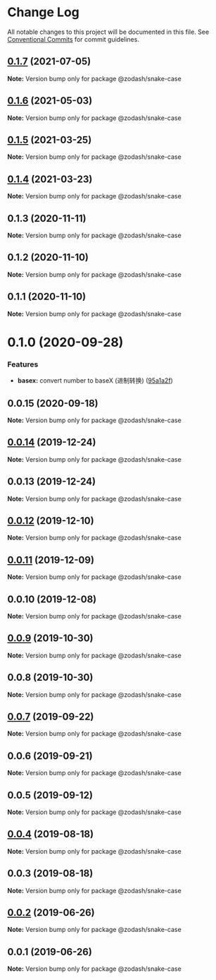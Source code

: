 # Change Log

All notable changes to this project will be documented in this file.
See [Conventional Commits](https://conventionalcommits.org) for commit guidelines.

## [0.1.7](https://github.com/zcorky/zodash/compare/@zodash/snake-case@0.1.6...@zodash/snake-case@0.1.7) (2021-07-05)

**Note:** Version bump only for package @zodash/snake-case





## [0.1.6](https://github.com/zcorky/zodash/compare/@zodash/snake-case@0.1.5...@zodash/snake-case@0.1.6) (2021-05-03)

**Note:** Version bump only for package @zodash/snake-case

## [0.1.5](https://github.com/zcorky/zodash/compare/@zodash/snake-case@0.1.4...@zodash/snake-case@0.1.5) (2021-03-25)

**Note:** Version bump only for package @zodash/snake-case

## [0.1.4](https://github.com/zcorky/zodash/compare/@zodash/snake-case@0.1.3...@zodash/snake-case@0.1.4) (2021-03-23)

**Note:** Version bump only for package @zodash/snake-case

## 0.1.3 (2020-11-11)

**Note:** Version bump only for package @zodash/snake-case

## 0.1.2 (2020-11-10)

**Note:** Version bump only for package @zodash/snake-case

## 0.1.1 (2020-11-10)

**Note:** Version bump only for package @zodash/snake-case

# 0.1.0 (2020-09-28)

### Features

- **basex:** convert number to baseX (进制转换) ([95a1a2f](https://github.com/zcorky/zodash/commit/95a1a2f361d73de5caa3b8e297c1643e97e40983))

## 0.0.15 (2020-09-18)

**Note:** Version bump only for package @zodash/snake-case

## [0.0.14](https://github.com/zcorky/zodash/compare/@zodash/snake-case@0.0.13...@zodash/snake-case@0.0.14) (2019-12-24)

**Note:** Version bump only for package @zodash/snake-case

## 0.0.13 (2019-12-24)

**Note:** Version bump only for package @zodash/snake-case

## [0.0.12](https://github.com/zcorky/zodash/compare/@zodash/snake-case@0.0.11...@zodash/snake-case@0.0.12) (2019-12-10)

**Note:** Version bump only for package @zodash/snake-case

## [0.0.11](https://github.com/zcorky/zodash/compare/@zodash/snake-case@0.0.10...@zodash/snake-case@0.0.11) (2019-12-09)

**Note:** Version bump only for package @zodash/snake-case

## 0.0.10 (2019-12-08)

**Note:** Version bump only for package @zodash/snake-case

## [0.0.9](https://github.com/zcorky/zodash/compare/@zodash/snake-case@0.0.8...@zodash/snake-case@0.0.9) (2019-10-30)

**Note:** Version bump only for package @zodash/snake-case

## 0.0.8 (2019-10-30)

**Note:** Version bump only for package @zodash/snake-case

## [0.0.7](https://github.com/zcorky/zodash/compare/@zodash/snake-case@0.0.6...@zodash/snake-case@0.0.7) (2019-09-22)

**Note:** Version bump only for package @zodash/snake-case

## 0.0.6 (2019-09-21)

**Note:** Version bump only for package @zodash/snake-case

## 0.0.5 (2019-09-12)

**Note:** Version bump only for package @zodash/snake-case

## [0.0.4](https://github.com/zcorky/zodash/compare/@zodash/snake-case@0.0.3...@zodash/snake-case@0.0.4) (2019-08-18)

**Note:** Version bump only for package @zodash/snake-case

## 0.0.3 (2019-08-18)

**Note:** Version bump only for package @zodash/snake-case

## [0.0.2](https://github.com/zcorky/zodash/compare/@zodash/snake-case@0.0.1...@zodash/snake-case@0.0.2) (2019-06-26)

**Note:** Version bump only for package @zodash/snake-case

## 0.0.1 (2019-06-26)

**Note:** Version bump only for package @zodash/snake-case
